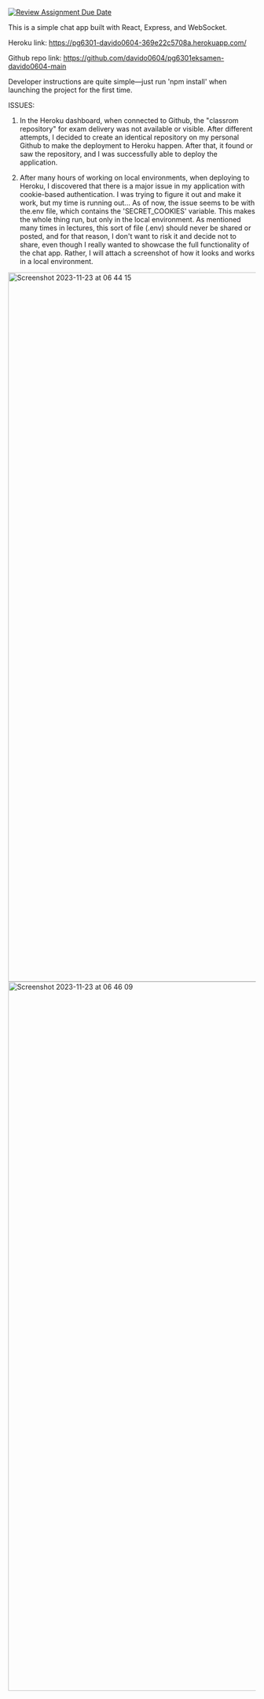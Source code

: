 [![Review Assignment Due Date](https://classroom.github.com/assets/deadline-readme-button-24ddc0f5d75046c5622901739e7c5dd533143b0c8e959d652212380cedb1ea36.svg)](https://classroom.github.com/a/pgC2zHhI)


This is a simple chat app built with React, Express, and WebSocket.


Heroku link: https://pg6301-davido0604-369e22c5708a.herokuapp.com/

Github repo link: https://github.com/davido0604/pg6301eksamen-davido0604-main

Developer instructions are quite simple—just run 'npm install' when launching the project for the first time.

ISSUES:

1. In the Heroku dashboard, when connected to Github, the "classrom repository" for exam delivery was not available or visible. After different attempts, I decided to create an identical repository on my personal Github to make the deployment to Heroku happen. After that, it found or saw the repository, and I was successfully able to deploy the application.

2. After many hours of working on local environments, when deploying to Heroku, I discovered that there is a major issue in my application with cookie-based authentication. I was trying to figure it out and make it work, but my time is running out... As of now, the issue seems to be with the.env file, which contains the 'SECRET_COOKIES' variable. This makes the whole thing run, but only in the local environment. As mentioned many times in lectures, this sort of file (.env) should never be shared or posted, and for that reason, I don't want to risk it and decide not to share, even though I really wanted to showcase the full functionality of the chat app. Rather, I will attach a screenshot of how it looks and works in a local environment.

<img width="1440" alt="Screenshot 2023-11-23 at 06 44 15" src="https://github.com/kristiania-pg6301-2023/pg6301eksamen-davido0604/assets/100728190/949650ed-055b-4f87-9d0a-8ac2508ac98e">
<img width="1440" alt="Screenshot 2023-11-23 at 06 46 09" src="https://github.com/kristiania-pg6301-2023/pg6301eksamen-davido0604/assets/100728190/fe2dd3c2-ab76-4338-882b-aaed5042a8c2">
